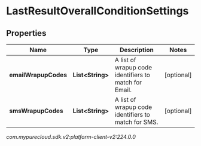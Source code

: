 # LastResultOverallConditionSettings


## Properties

| Name | Type | Description | Notes |
| ------------ | ------------- | ------------- | ------------- |
| **emailWrapupCodes** | **List&lt;String&gt;** | A list of wrapup code identifiers to match for Email. |  [optional] |
| **smsWrapupCodes** | **List&lt;String&gt;** | A list of wrapup code identifiers to match for SMS. |  [optional] |




_com.mypurecloud.sdk.v2:platform-client-v2:224.0.0_
